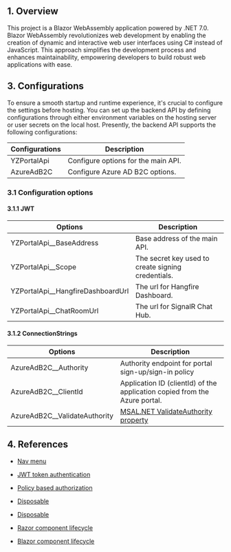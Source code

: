 ﻿## 1. Overview
This project is a Blazor WebAssembly application powered by .NET 7.0. Blazor WebAssembly revolutionizes web development by enabling the creation of dynamic and interactive web user interfaces using C# instead of JavaScript. This approach simplifies the development process and enhances maintainability, empowering developers to build robust web applications with ease.

## 3. Configurations
To ensure a smooth startup and runtime experience, it's crucial to configure the settings before hosting. 
You can set up the backend API by defining configurations through either environment variables on the hosting server or user secrets 
on the local host. Presently, the backend API supports the following configurations:

|Configurations|Description|
|-|-|
|YZPortalApi|Configure options for the main API.|
|AzureAdB2C|Configure Azure AD B2C options.|

### 3.1 Configuration options
#### 3.1.1 JWT
|Options|Description|
|-|-|
|YZPortalApi__BaseAddress|Base address of the main API.|
|YZPortalApi__Scope|The secret key used to create signing credentials.|
|YZPortalApi__HangfireDashboardUrl|The url for Hangfire Dashboard.|
|YZPortalApi__ChatRoomUrl|The url for SignalR Chat Hub.|

#### 3.1.2 ConnectionStrings
|Options|Description|
|-|-|
|AzureAdB2C__Authority|Authority endpoint for portal sign-up/sign-in policy|
|AzureAdB2C__ClientId|Application ID (clientId) of the application copied from the Azure portal.|
|AzureAdB2C__ValidateAuthority|[MSAL.NET ValidateAuthority property](https://learn.microsoft.com/en-us/dotnet/api/microsoft.authentication.webassembly.msal.msalauthenticationoptions.validateauthority?view=aspnetcore-8.0)|

## 4. References

- [Nav menu](https://stackoverflow.com/questions/58914389/how-to-create-navmenu-with-collapsible-submenu-in-net-core-blazor-app)

- [JWT token authentication](https://trystanwilcock.com/2022/09/28/net-6-0-blazor-webassembly-jwt-token-authentication-from-scratch-c-sharp-wasm-tutorial/)

- [Policy based authorization](https://chrissainty.com/securing-your-blazor-apps-configuring-policy-based-authorization-with-blazor/)

- [Disposable](https://www.meziantou.net/canceling-background-tasks-when-a-user-navigates-away-from-a-blazor-component.htm)

- [Disposable](https://www.infoworld.com/article/3649352/how-to-work-with-iasyncdisposable-in-net-6.html)

- [Razor component lifecycle](https://learn.microsoft.com/en-us/aspnet/core/blazor/components/lifecycle?view=aspnetcore-8.0)

- [Blazor component lifecycle](https://blazor-university.com/components/component-lifecycles/)